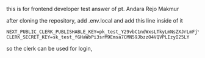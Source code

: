 this is for frontend developer test answer of pt. Andara Rejo Makmur

after cloning the repository, add .env.local and add this line inside of it

```
NEXT_PUBLIC_CLERK_PUBLISHABLE_KEY=pk_test_Y29vbC1ndWxsLTkyLmNsZXJrLmFjY291bnRzLmRldiQ
CLERK_SECRET_KEY=sk_test_fGHaWbPi3srM9Emsa7CMN59JbzzO4VQVPLIzyI25LY
``` 

so the clerk can be used for login, 
